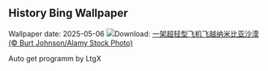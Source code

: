 ## History Bing Wallpaper
Wallpaper date: 2025-05-06
![](https://www.bing.com/th?id=OHR.FlyoverNamibia_ZH-CN2114171516_UHD.jpg&w=1000)Download: [一架超轻型飞机飞越纳米比亚沙漠 (© Burt Johnson/Alamy Stock Photo)](https://www.bing.com/th?id=OHR.FlyoverNamibia_ZH-CN2114171516_UHD.jpg)

Auto get programm by LtgX
